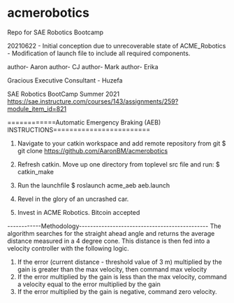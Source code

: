 # acmerobotics
Repo for SAE Robotics Bootcamp

20210622   -  Initial conception due to unrecoverable state of ACME_Robotics
           -  Modification of launch file to include all required components.

author-  Aaron
author-  CJ
author-  Mark
author-  Erika

Gracious Executive Consultant - Huzefa



SAE Robotics BootCamp Summer 2021
https://sae.instructure.com/courses/143/assignments/259?module_item_id=821


============Automatic Emergency Braking (AEB) INSTRUCTIONS========================

1) Navigate to your catkin workspace and add remote repository from git
$ git clone https://github.com/AaronBM/acmerobotics

2) Refresh catkin.  Move up one directory from toplevel src file and run:
$ catkin_make

3) Run the launchfile
$ roslaunch acme_aeb aeb.launch

4) Revel in the glory of an uncrashed car.

5) Invest in ACME Robotics.  Bitcoin accepted


------------Methodology----------------------------------------------
The algorithm searches for the straight ahead angle and returns the average
distance measured in a 4 degree cone.  This distance is then fed into a 
velocity controller with the following logic.
  1) If the error (current distance - threshold value of 3 m) multiplied by the gain is greater than the max velocity, then command max velocity
  2) If the error multiplied by the gain is less than the max velocity, command a velocity equal to the error multiplied by the gain
  3) If the error multiplied by the gain is negative, command zero velocity.

